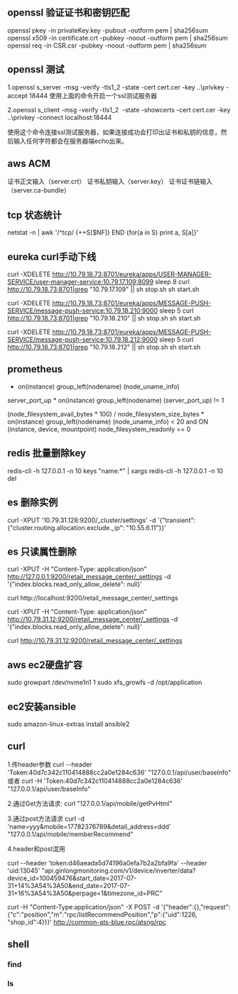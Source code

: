 ## openssl 验证证书和密钥匹配
openssl pkey -in privateKey.key -pubout -outform pem | sha256sum 
openssl x509 -in certificate.crt -pubkey -noout -outform pem | sha256sum 
openssl req -in CSR.csr -pubkey -noout -outform pem | sha256sum

## openssl 测试
1.openssl s_server -msg -verify -tls1_2 -state -cert cert.cer -key ..\privkey -accept 18444
使用上面的命令开启一个ssl测试服务器

2.openssl s_client -msg -verify -tls1_2  -state -showcerts -cert cert.cer -key ..\privkey -connect localhost:18444

使用这个命令连接ssl测试服务器，如果连接成功会打印出证书和私钥的信息，然后输入任何字符都会在服务器端echo出来。

## aws  ACM 
证书正文输入（server.crt）
证书私钥输入（server.key）
证书证书链输入（server.ca-bundle）


## tcp 状态统计
netstat -n | awk '/^tcp/ {++S[$NF]} END {for(a in S) print a, S[a]}'



## eureka curl手动下线
curl -XDELETE http://10.79.18.73:8701/eureka/apps/USER-MANAGER-SERVICE/user-manager-service:10.79.17.109:8099
sleep 8
curl http://10.79.18.73:8701|grep "10.79.17.109" || sh stop.sh
sh start.sh

curl -XDELETE http://10.79.18.73:8701/eureka/apps/MESSAGE-PUSH-SERVICE/message-push-service:10.79.18.210:9000
sleep 5
curl http://10.79.18.73:8701|grep "10.79.18.210" || sh stop.sh
sh start.sh

curl -XDELETE http://10.79.18.73:8701/eureka/apps/MESSAGE-PUSH-SERVICE/message-push-service:10.79.18.212:9000
sleep 5
curl http://10.79.18.73:8701|grep "10.79.18.212" || sh stop.sh
sh start.sh


## prometheus
* on(instance) group_left(nodename) (node_uname_info)

server_port_up * on(instance) group_left(nodename) (server_port_up) != 1

(node_filesystem_avail_bytes * 100) / node_filesystem_size_bytes * on(instance) group_left(nodename) (node_uname_info) < 20 and ON (instance, device, mountpoint) node_filesystem_readonly == 0


## redis 批量删除key
redis-cli -h 127.0.0.1 -n 10 keys "name:*" | xargs redis-cli -h 127.0.0.1 -n 10 del



## es 删除实例
curl -XPUT '10.79.31.128:9200/_cluster/settings' -d '{"transient": {"cluster.routing.allocation.exclude._ip": "10.55.6.11"}}' 


## es 只读属性删除
curl -XPUT -H "Content-Type: application/json" http://127.0.0.1:9200/retail_message_center/_settings -d '{"index.blocks.read_only_allow_delete": null}'

curl http://localhost:9200/retail_message_center/_settings

curl -XPUT -H "Content-Type: application/json" http://10.79.31.12:9200/retail_message_center/_settings -d '{"index.blocks.read_only_allow_delete": null}'

curl http://10.79.31.12:9200/retail_message_center/_settings

## aws ec2硬盘扩容
sudo growpart /dev/nvme1n1 1
sudo xfs_growfs -d /opt/application

## ec2安装ansible
sudo amazon-linux-extras install ansible2

## curl 
1.传header参数
curl --header 'Token:40d7c342c110414888cc2a0e1284c636' "127.0.0.1/api/user/baseInfo"
或者
curl -H 'Token:40d7c342c110414888cc2a0e1284c636' "127.0.0.1/api/user/baseInfo"

2.通过Get方法请求:
curl "127.0.0.1/api/mobile/getPvHtml"

3.通过post方法请求
curl -d 'name=yyy&mobile=17782376789&detail_address=ddd' "127.0.0.1/api/mobile/memberRecommend"

4.header和post混用

curl --header 'token:d46aeada5d74196a0efa7b2a2bfa9fa' --header 'uid:13045' "api.ginlongmonitoring.com/v1/device/inverter/data?device_id=100459476&start_date=2017-07-31+14%3A54%3A50&end_date=2017-07-31+16%3A54%3A50&perpage=1&timezone_id=PRC”
 
curl -H "Content-Type:application/json" -X POST -d '{"header":{},"request":{"c":"position","m":"rpc/listRecommendPosition","p":{"uid":1226, "shop_id":4}}}' http://common-ats-blue.rpc/atsng/rpc

## shell
### find
### ls